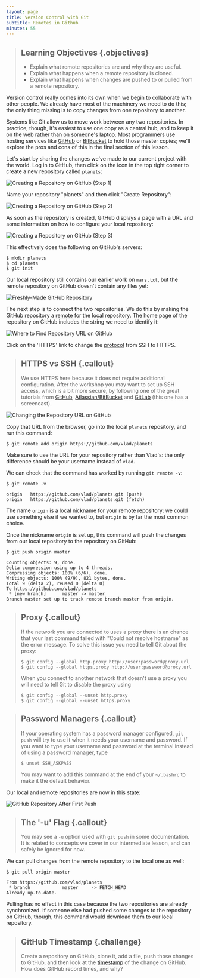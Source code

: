 ```yaml
---
layout: page
title: Version Control with Git
subtitle: Remotes in Github
minutes: 55
---
```

> ## Learning Objectives {.objectives}
>
> *   Explain what remote repositories are and why they are useful.
> *   Explain what happens when a remote repository is cloned.
> *   Explain what happens when changes are pushed to or pulled from a remote repository.

Version control really comes into its own
when we begin to collaborate with other people.
We already have most of the machinery we need to do this;
the only thing missing is to copy changes from one repository to another.

Systems like Git allow us to move work between any two repositories.
In practice,
though,
it's easiest to use one copy as a central hub,
and to keep it on the web rather than on someone's laptop.
Most programmers use hosting services like [GitHub](http://github.com) or [BitBucket](http://bitbucket.org)
to hold those master copies;
we'll explore the pros and cons of this in the final section of this lesson.

Let's start by sharing the changes we've made to our current project with the world.
Log in to GitHub,
then click on the icon in the top right corner to create a new repository called `planets`:

![Creating a Repository on GitHub (Step 1)](fig/github-create-repo-01.png)

Name your repository "planets" and then click "Create Repository":

![Creating a Repository on GitHub (Step 2)](fig/github-create-repo-02.png)

As soon as the repository is created,
GitHub displays a page with a URL and some information on how to configure your local repository:

![Creating a Repository on GitHub (Step 3)](fig/github-create-repo-03.png)

This effectively does the following on GitHub's servers:

~~~ {.bash}
$ mkdir planets
$ cd planets
$ git init
~~~

Our local repository still contains our earlier work on `mars.txt`,
but the remote repository on GitHub doesn't contain any files yet:

![Freshly-Made GitHub Repository](fig/git-freshly-made-github-repo.svg)

The next step is to connect the two repositories.
We do this by making the GitHub repository a [remote](reference.html#remote)
for the local repository.
The home page of the repository on GitHub includes
the string we need to identify it:

![Where to Find Repository URL on GitHub](fig/github-find-repo-string.png)

Click on the 'HTTPS' link to change the [protocol](reference.html#protocol) from SSH to HTTPS.

> ## HTTPS vs SSH {.callout}
>
> We use HTTPS here because it does not require additional configuration.
> After the workshop you may want to set up SSH access, which is a bit more
> secure, by following one of the great tutorials from
> [GitHub](https://help.github.com/articles/generating-ssh-keys),
> [Atlassian/BitBucket](https://confluence.atlassian.com/display/BITBUCKET/Set+up+SSH+for+Git)
> and [GitLab](https://about.gitlab.com/2014/03/04/add-ssh-key-screencast/)
> (this one has a screencast).

![Changing the Repository URL on GitHub](fig/github-change-repo-string.png)

Copy that URL from the browser,
go into the local `planets` repository,
and run this command:

~~~ {.bash}
$ git remote add origin https://github.com/vlad/planets
~~~

Make sure to use the URL for your repository rather than Vlad's:
the only difference should be your username instead of `vlad`.

We can check that the command has worked by running `git remote -v`:

~~~ {.bash}
$ git remote -v
~~~
~~~ {.output}
origin   https://github.com/vlad/planets.git (push)
origin   https://github.com/vlad/planets.git (fetch)
~~~

The name `origin` is a local nickname for your remote repository:
we could use something else if we wanted to,
but `origin` is by far the most common choice.

Once the nickname `origin` is set up,
this command will push the changes from our local repository
to the repository on GitHub:

~~~ {.bash}
$ git push origin master
~~~
~~~ {.output}
Counting objects: 9, done.
Delta compression using up to 4 threads.
Compressing objects: 100% (6/6), done.
Writing objects: 100% (9/9), 821 bytes, done.
Total 9 (delta 2), reused 0 (delta 0)
To https://github.com/vlad/planets
 * [new branch]      master -> master
Branch master set up to track remote branch master from origin.
~~~

> ## Proxy {.callout}
>
> If the network you are connected to uses a proxy there is an chance that your last
> command failed with "Could not resolve hostname" as the error message. To
> solve this issue you need to tell Git about the proxy:
>
> ~~~ {.bash}
> $ git config --global http.proxy http://user:password@proxy.url
> $ git config --global https.proxy http://user:password@proxy.url
> ~~~
>
> When you connect to another network that doesn't use a proxy you will need to
> tell Git to disable the proxy using
>
> ~~~ {.bash}
> $ git config --global --unset http.proxy
> $ git config --global --unset https.proxy
> ~~~

> ## Password Managers {.callout}
>
> If your operating system has a password manager configured, `git push` will
> try to use it when it needs your username and password. If you want to type
> your username and password at the terminal instead of using
> a password manager, type
>
> ~~~ {.bash}
> $ unset SSH_ASKPASS
> ~~~
>
> You may want to add this command at the end of your `~/.bashrc` to make it the
> default behavior.

Our local and remote repositories are now in this state:

![GitHub Repository After First Push](fig/github-repo-after-first-push.svg)

> ## The '-u' Flag {.callout}
>
> You may see a `-u` option used with `git push` in some documentation.
> It is related to concepts we cover in our intermediate lesson,
> and can safely be ignored for now.

We can pull changes from the remote repository to the local one as well:

~~~ {.bash}
$ git pull origin master
~~~
~~~ {.output}
From https://github.com/vlad/planets
 * branch            master     -> FETCH_HEAD
Already up-to-date.
~~~

Pulling has no effect in this case
because the two repositories are already synchronized.
If someone else had pushed some changes to the repository on GitHub,
though,
this command would download them to our local repository.

> ## GitHub Timestamp {.challenge}
>
> Create a repository on GitHub,
> clone it,
> add a file,
> push those changes to GitHub,
> and then look at the [timestamp](reference.html#timestamp) of the change on GitHub.
> How does GitHub record times, and why?
